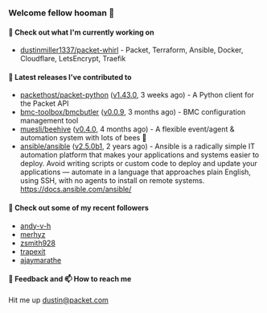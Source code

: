 ### Welcome fellow hooman 👋

#### 🌱 Check out what I'm currently working on

- [dustinmiller1337/packet-whirl](https://github.com/dustinmiller1337/packet-whirl) - Packet, Terraform, Ansible, Docker, Cloudflare, LetsEncrypt, Traefik

#### 🔭 Latest releases I've contributed to

- [packethost/packet-python](https://github.com/packethost/packet-python) ([v1.43.0](https://github.com/packethost/packet-python/releases/tag/v1.43.0), 3 weeks ago) - A Python client for the Packet API
- [bmc-toolbox/bmcbutler](https://github.com/bmc-toolbox/bmcbutler) ([v0.0.9](https://github.com/bmc-toolbox/bmcbutler/releases/tag/v0.0.9), 3 months ago) - BMC configuration management tool
- [muesli/beehive](https://github.com/muesli/beehive) ([v0.4.0](https://github.com/muesli/beehive/releases/tag/v0.4.0), 4 months ago) - A flexible event/agent &amp; automation system with lots of bees 🐝
- [ansible/ansible](https://github.com/ansible/ansible) ([v2.5.0b1](https://github.com/ansible/ansible/releases/tag/v2.5.0b1), 2 years ago) - Ansible is a radically simple IT automation platform that makes your applications and systems easier to deploy. Avoid writing scripts or custom code to deploy and update your applications — automate in a language that approaches plain English, using SSH, with no agents to install on remote systems. https://docs.ansible.com/ansible/

#### 👯 Check out some of my recent followers

- [andy-v-h](https://github.com/andy-v-h)
- [merhyz](https://github.com/merhyz)
- [zsmith928](https://github.com/zsmith928)
- [trapexit](https://github.com/trapexit)
- [ajaymarathe](https://github.com/ajaymarathe)

#### 💬 Feedback and 📫 How to reach me

Hit me up <dustin@packet.com>
